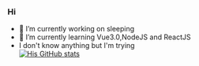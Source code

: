 ### Hi

- 🔭 I’m currently working on sleeping
- 🌱 I’m currently learning Vue3.0,NodeJS and ReactJS
- I don't know anything but I'm trying    
[![His GitHub stats](https://github-readme-stats.vercel.app/api?username=waakemeup&theme=tokyonight&count_private=true)](https://github.com/anuraghazra/github-readme-stats) 
  

